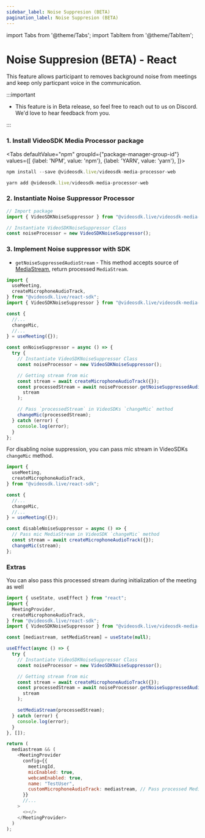```yaml
---
sidebar_label: Noise Suppresion (BETA)
pagination_label: Noise Suppresion (BETA)
---
```


import Tabs from '@theme/Tabs';
import TabItem from '@theme/TabItem';

# Noise Suppresion (BETA) - React

This feature allows participant to removes background noise from meetings and keep only particpant voice in the communication.

:::important

- This feature is in Beta release, so feel free to reach out to us on Discord. We'd love to hear feedback from you.

:::

### 1. Install VideoSDK Media Processor package

<Tabs
defaultValue="npm"
groupId={"package-manager-group-id"}
values={[
{label: 'NPM', value: 'npm'},
{label: 'YARN', value: 'yarn'},
]}>
<TabItem value="npm">

```js
npm install --save @videosdk.live/videosdk-media-processor-web
```

</TabItem>
<TabItem value="yarn">

```js
yarn add @videosdk.live/videosdk-media-processor-web
```

</TabItem>
</Tabs>

### 2. Instantiate Noise Suppressor Processor

```js
// Import package
import { VideoSDKNoiseSuppressor } from "@videosdk.live/videosdk-media-processor-web";

// Instantiate VideoSDKNoiseSuppressor Class
const noiseProcessor = new VideoSDKNoiseSuppressor();
```

### 3. Implement Noise suppressor with SDK

- `getNoiseSuppressedAudioStream` - This method accepts source of [MediaStream](https://developer.mozilla.org/en-US/docs/Web/API/MediaStream), return processed `MediaStream`.

```js
import {
  useMeeting,
  createMicrophoneAudioTrack,
} from "@videosdk.live/react-sdk";
import { VideoSDKNoiseSuppressor } from "@videosdk.live/videosdk-media-processor-web";

const {
  //...
  changeMic,
  //...
} = useMeeting({});

const onNoiseSuppressor = async () => {
  try {
    // Instantiate VideoSDKNoiseSuppressor Class
    const noiseProcessor = new VideoSDKNoiseSuppressor();

    // Getting stream from mic
    const stream = await createMicrophoneAudioTrack({});
    const processedStream = await noiseProcessor.getNoiseSuppressedAudioStream(
      stream
    );

    // Pass `processedStream` in VideoSDKs `changeMic` method
    changeMic(processedStream);
  } catch (error) {
    console.log(error);
  }
};
```

For disabling noise suppression, you can pass mic stream in VideoSDKs `changeMic` method.

```js
import {
  useMeeting,
  createMicrophoneAudioTrack,
} from "@videosdk.live/react-sdk";

const {
  //...
  changeMic,
  //...
} = useMeeting({});

const disableNoiseSuppressor = async () => {
  // Pass mic MediaStream in VideoSDK `changeMic` method
  const stream = await createMicrophoneAudioTrack({});
  changeMic(stream);
};
```

### Extras

You can also pass this processed stream during initialization of the meeting as well

```js
import { useState, useEffect } from "react";
import {
  MeetingProvider,
  createMicrophoneAudioTrack,
} from "@videosdk.live/react-sdk";
import { VideoSDKNoiseSuppressor } from "@videosdk.live/videosdk-media-processor-web";

const [mediastream, setMediaStream] = useState(null);

useEffect(async () => {
  try {
    // Instantiate VideoSDKNoiseSuppressor Class
    const noiseProcessor = new VideoSDKNoiseSuppressor();

    // Getting stream from mic
    const stream = await createMicrophoneAudioTrack({});
    const processedStream = await noiseProcessor.getNoiseSuppressedAudioStream(
      stream
    );

    setMediaStream(processedStream);
  } catch (error) {
    console.log(error);
  }
}, []);

return (
  mediastream && (
    <MeetingProvider
      config={{
        meetingId,
        micEnabled: true,
        webcamEnabled: true,
        name: "TestUser",
        customMicrophoneAudioTrack: mediastream, // Pass processed MediaStream in VideoSDK
      }}
      //...
    >
      <></>
    </MeetingProvider>
  )
);
```
